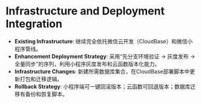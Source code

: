 # Infrastructure and Deployment Integration
- **Existing Infrastructure**: 继续完全依托微信云开发（CloudBase）和微信小程序管线。
- **Enhancement Deployment Strategy**: 采用“先分支环境验证 → 灰度发布 → 全量同步”的序列，利用小程序灰度发布和云函数版本化能力。
- **Infrastructure Changes**: 新建所需数据库集合，在CloudBase部署脚本中更新打包和迁移逻辑。
- **Rollback Strategy**: 小程序端可一键回滚版本；云函数可回退版本；数据库迁移有备份和恢复脚本。
